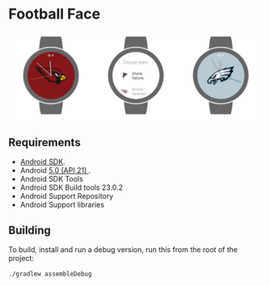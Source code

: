 Football Face
=============

<p align="center">
    <img src="images/watch_faces.png" alt="Web Icons"/>
</p>


Requirements
------------

 - [Android SDK](http://developer.android.com/sdk/index.html).
 - Android [5.0 (API 21) ](http://developer.android.com/tools/revisions/platforms.html#5.0).
 - Android SDK Tools
 - Android SDK Build tools 23.0.2
 - Android Support Repository
 - Android Support libraries

Building
--------

To build, install and run a debug version, run this from the root of the project:

    ./gradlew assembleDebug
